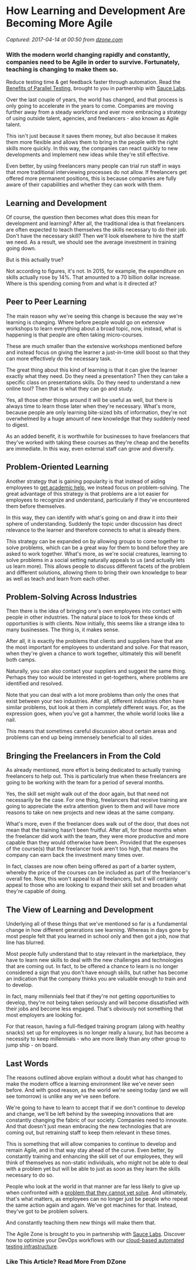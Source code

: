 # How Learning and Development Are Becoming More Agile

_Captured: 2017-04-14 at 00:50 from [dzone.com](https://dzone.com/articles/how-learning-and-development-are-becoming-more-agi?oid=twitter&utm_content=buffer845ce&utm_medium=social&utm_source=twitter.com&utm_campaign=buffer)_

### With the modern world changing rapidly and constantly, companies need to be Agile in order to survive. Fortunately, teaching is changing to make them so.

Reduce testing time & get feedback faster through automation. Read the [Benefits of Parallel Testing](https://dzone.com/go?i=124039&u=http%3A%2F%2Finfo.saucelabs.com%2Fpaper-benefits-of-parallel-testing.html%3Futm_campaign%3Dparalleltestingwp%26utm_medium%3Dtextlink%26utm_source%3Ddzone-agile), brought to you in partnership with [Sauce Labs](https://dzone.com/go?i=124039&u=http%3A%2F%2Finfo.saucelabs.com%2Fpaper-benefits-of-parallel-testing.html%3Futm_campaign%3Dparalleltestingwp%26utm_medium%3Dtextlink%26utm_source%3Ddzone-agile).

Over the last couple of years, the world has changed, and that process is only going to accelerate in the years to come. Companies are moving further away from a steady workforce and ever more embracing a strategy of using outside talent, agencies, and freelancers - also known as Agile talent.

This isn't just because it saves them money, but also because it makes them more flexible and allows them to bring in the people with the right skills more quickly. In this way, the companies can react quickly to new developments and implement new ideas while they're still effective.

Even better, by using freelancers many people can trial run staff in ways that more traditional interviewing processes do not allow. If freelancers get offered more permanent positions, this is because companies are fully aware of their capabilities and whether they can work with them.

## Learning and Development

Of course, the question then becomes what does this mean for development and learning? After all, the traditional idea is that freelancers are often expected to teach themselves the skills necessary to do their job. Don't have the necessary skill? Then we'll look elsewhere to hire the staff we need. As a result, we should see the average investment in training going down.

But is this actually true?

Not according to figures, it's not. In 2015, for example, the expenditure on skills actually rose by 14%. That amounted to a 70 billion dollar increase. Where is this spending coming from and what is it directed at?

## Peer to Peer Learning

The main reason why we're seeing this change is because the way we're learning is changing. Where before people would go on extensive workshops to learn everything about a broad topic, now, instead, what is happening is that people are often taking micro-courses.

These are much smaller than the extensive workshops mentioned before and instead focus on giving the learner a just-in-time skill boost so that they can more effectively do the necessary task.

The great thing about this kind of learning is that it can give the learner exactly what they need. Do they need a presentation? Then they can take a specific class on presentations skills. Do they need to understand a new online tool? Then that is what they can go and study.

Yes, all those other things around it will be useful as well, but there is always time to learn those later when they're necessary. What's more, because people are only learning bite-sized bits of information, they're not overwhelmed by a huge amount of new knowledge that they suddenly need to digest.

As an added benefit, it is worthwhile for businesses to have freelancers that they've worked with taking these courses as they're cheap and the benefits are immediate. In this way, even external staff can grow and diversify.

## Problem-Oriented Learning

Another strategy that is gaining popularity is that instead of aiding employees to [get academic help](http://getacademichelp.com/), we instead focus on problem-solving. The great advantage of this strategy is that problems are a lot easier for employees to recognize and understand, particularly if they've encountered them before themselves.

In this way, they can identify with what's going on and draw it into their sphere of understanding. Suddenly the topic under discussion has direct relevance to the learner and therefore connects to what is already there.

This strategy can be expanded on by allowing groups to come together to solve problems, which can be a great way for them to bond before they are asked to work together. What's more, as we're social creatures, learning to solve problems in a social setting naturally appeals to us (and actually lets us learn more). This allows people to discuss different facets of the problem and different solutions, allowing them to bring their own knowledge to bear as well as teach and learn from each other.

## Problem-Solving Across Industries

Then there is the idea of bringing one's own employees into contact with people in other industries. The natural place to look for these kinds of opportunities is with clients. Now initially, this seems like a strange idea to many businesses. The thing is, it makes sense.

After all, it is exactly the problems that clients and suppliers have that are the most important for employees to understand and solve. For that reason, when they're given a chance to work together, ultimately this will benefit both camps.

Naturally, you can also contact your suppliers and suggest the same thing. Perhaps they too would be interested in get-togethers, where problems are identified and resolved.

Note that you can deal with a lot more problems than only the ones that exist between your two industries. After all, different industries often have similar problems, but look at them in completely different ways. For, as the expression goes, when you've got a hammer, the whole world looks like a nail.

This means that sometimes careful discussion about certain areas and problems can end up being immensely beneficial to all sides.

## Bringing the Freelancers in From the Cold

As already mentioned, more effort is being dedicated to actually training freelancers to help out. This is particularly true when these freelancers are going to be working with the team for a period of several months.

Yes, the skill set might walk out of the door again, but that need not necessarily be the case. For one thing, freelancers that receive training are going to appreciate the extra attention given to them and will have more reasons to take on new projects and new ideas at the same company.

What's more, even if the freelancer does walk out of the door, that does not mean that the training hasn't been fruitful. After all, for those months when the freelancer did work with the team, they were more productive and more capable than they would otherwise have been. Provided that the expenses of the course(s) that the freelancer took aren't too high, that means the company can earn back the investment many times over.

In fact, classes are now often being offered as part of a barter system, whereby the price of the courses can be included as part of the freelancer's overall fee. Now, this won't appeal to all freelancers, but it will certainly appeal to those who are looking to expand their skill set and broaden what they're capable of doing.

## The View of Learning and Development

Underlying all of these things that we've mentioned so far is a fundamental change in how different generations see learning. Whereas in days gone by most people felt that you learned in school only and then got a job, now that line has blurred.

Most people fully understand that to stay relevant in the marketplace, they have to learn new skills to deal with the new challenges and technologies that are coming out. In fact, to be offered a chance to learn is no longer considered a sign that you don't have enough skills, but rather has become an indication that the company thinks you are valuable enough to train and to develop.

In fact, many millennials feel that if they're not getting opportunities to develop, they're not being taken seriously and will become dissatisfied with their jobs and become less engaged. That's obviously not something that most employers are looking for.

For that reason, having a full-fledged training program (along with healthy snacks) set up for employees is no longer really a luxury, but has become a necessity to keep millennials - who are more likely than any other group to jump ship - on board.

## Last Words

The reasons outlined above explain without a doubt what has changed to make the modern office a learning environment like we've never seen before. And with good reason, as the world we're seeing today (and we will see tomorrow) is unlike any we've seen before.

We're going to have to learn to accept that if we don't continue to develop and change, we'll be left behind by the sweeping innovations that are constantly changing the fabric of our society. Companies need to innovate. And that doesn't just mean embracing the new technologies that are coming out, but retraining staff to keep them relevant in these times.

This is something that will allow companies to continue to develop and remain Agile, and in that way stay ahead of the curve. Even better, by constantly training and enhancing the skill set of our employees, they will think of themselves as non-static individuals, who might not be able to deal with a problem yet but will be able to just as soon as they learn the skills necessary to do so.

People who look at the world in that manner are far less likely to give up when confronted with a [problem that they cannot yet solve](https://qz.com/587811/stanford-professor-who-pioneered-praising-effort-sees-false-praise-everywhere/). And ultimately, that's what matters, as employees can no longer just be people who repeat the same action again and again. We've got machines for that. Instead, they've got to be problem solvers.

And constantly teaching them new things will make them that.

The Agile Zone is brought to you in partnership with [Sauce Labs](https://dzone.com/go?i=121022&u=http%3A%2F%2Finfo.saucelabs.com%2FHow-to-Get-the-Most-out-of-CICD-Workflow.html%3Futm_campaign%3Ddevops%2Bwp%26utm_medium%3Dtextlink%26utm_source%3Ddzone-agile). Discover how to optimize your DevOps workflows with our [cloud-based automated testing infrastructure](https://dzone.com/go?i=121022&u=http%3A%2F%2Finfo.saucelabs.com%2FHow-to-Get-the-Most-out-of-CICD-Workflow.html%3Futm_campaign%3Ddevops%2Bwp%26utm_medium%3Dtextlink%26utm_source%3Ddzone-agile).

### Like This Article? Read More From DZone
